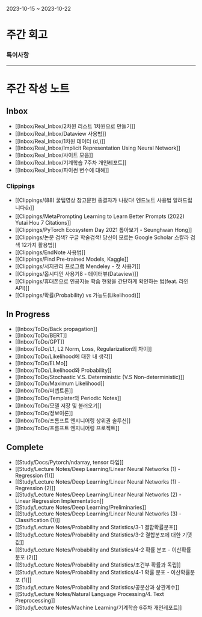 2023-10-15 ~ 2023-10-22
# 주간 회고



### 특이사항

---
# 주간 작성 노트


## Inbox

- [[Inbox/Real_Inbox/2차원 리스트 1차원으로 만들기]]
- [[Inbox/Real_Inbox/Dataview 사용법]]
- [[Inbox/Real_Inbox/1차원 데이터 (d,)]]
- [[Inbox/Real_Inbox/Implicit Representation Using Neural Network]]
- [[Inbox/Real_Inbox/사이트 모음]]
- [[Inbox/Real_Inbox/기계학습 7주차 개인레포트]]
- [[Inbox/Real_Inbox/파이썬 변수에 대해]]

### Clippings

- [[Clippings/(88) 꿀팁영상 참고문헌 종결자가 나왔다! 엔드노트 사용법 알려드립니다👍]]
- [[Clippings/MetaPrompting Learning to Learn Better Prompts (2022) Yutai Hou 7 Citations]]
- [[Clippings/PyTorch Ecosystem Day 2021 톺아보기 - Seunghwan Hong]]
- [[Clippings/논문 검색? 구글 학술검색! 당신이 모르는 Google Scholar 스칼라 검색 12가지 활용법]]
- [[Clippings/EndNote 사용법]]
- [[Clippings/Find Pre-trained Models, Kaggle]]
- [[Clippings/서지관리 프로그램 Mendeley - 첫 사용기]]
- [[Clippings/옵시디언 사용기8 - 데이터뷰(Dataview)]]
- [[Clippings/휴대폰으로 인공지능 학습 현황을 간단하게 확인하는 법(feat. 라인 API)]]
- [[Clippings/확률(Probability) vs 가능도(Likelihood)]]

## In Progress

- [[Inbox/ToDo/Back propagation]]
- [[Inbox/ToDo/BERT]]
- [[Inbox/ToDo/GPT]]
- [[Inbox/ToDo/L1, L2 Norm, Loss, Regularization의 차이]]
- [[Inbox/ToDo/Likelihood에 대한 내 생각]]
- [[Inbox/ToDo/ELMo]]
- [[Inbox/ToDo/Likelihood와 Probability]]
- [[Inbox/ToDo/Stochastic V.S. Deterministic (V.S Non-deterministic)]]
- [[Inbox/ToDo/Maximum Likelihood]]
- [[Inbox/ToDo/퍼셉트론]]
- [[Inbox/ToDo/Templater와 Periodic Notes]]
- [[Inbox/ToDo/모델 저장 및 불러오기]]
- [[Inbox/ToDo/정보이론]]
- [[Inbox/ToDo/프롬프트 엔지니어링 상위권 솔루션]]
- [[Inbox/ToDo/프롬프트 엔지니어링 프로젝트]]

## Complete

- [[Study/Docs/Pytorch/ndarray, tensor 타입]]
- [[Study/Lecture Notes/Deep Learning/Linear Neural Networks (1) - Regression (1)]]
- [[Study/Lecture Notes/Deep Learning/Linear Neural Networks (1) - Regression (2)]]
- [[Study/Lecture Notes/Deep Learning/Linear Neural Networks (2) - Linear Regression Implementation]]
- [[Study/Lecture Notes/Deep Learning/Preliminaries]]
- [[Study/Lecture Notes/Deep Learning/Linear Neural Networks (3) - Classification (1)]]
- [[Study/Lecture Notes/Probability and Statistics/3-1 결합확률분포]]
- [[Study/Lecture Notes/Probability and Statistics/3-2 결합분포에 대한 기댓값]]
- [[Study/Lecture Notes/Probability and Statistics/4-2 확률 분포 - 이산확률분포 (2)]]
- [[Study/Lecture Notes/Probability and Statistics/조건부 확률과 독립]]
- [[Study/Lecture Notes/Probability and Statistics/4-1 확률 분포 - 이산확률분포 (1)]]
- [[Study/Lecture Notes/Probability and Statistics/공분산과 상관계수]]
- [[Study/Lecture Notes/Natural Language Processing/4. Text Preprocessing]]
- [[Study/Lecture Notes/Machine Learning/기계학습 6주차 개인레포트]]

